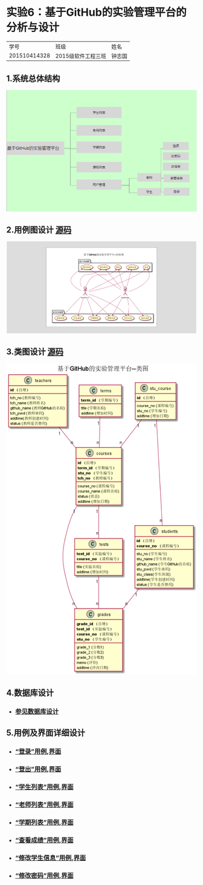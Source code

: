  # 实验6：基于GitHub的实验管理平台的分析与设计
 <table>
<tr>
<td>学号</td>
<td>班级</td>
<td>姓名</td>
</tr>
<tr>
<td>201510414328</td>
<td>2015级软件工程三班</td>
<td>钟志国</td>
</tr>
</table>

## 1.系统总体结构
![](图片/structure.png)

 
## 2.用例图设计 [源码](src/usercase.puml)
![](图片/yongLi.png)

## 3.类图设计 [源码](src/class.puml)
![](图片/class.png)

## 4.数据库设计
- ### [参见数据库设计](数据库设计/DateBaseDesigin.md)

## 5.用例及界面详细设计
- ### [“登录”用例](用户/login.md),[界面](https:///ccm1314.github.io/is_analysis/test6/界面/index.html)
- ### [“登出”用例](用户/logOut.md),[界面](https://ccm1314.github.io/is_analysis/test6/界面/logout.html)
- ### [“学生列表”用例](用户/studentList.md),[界面](https://ccm1314.github.io/is_analysis/test6/界面/studentlist.html)
- ### [“老师列表”用例](用户/teacherList.md),[界面](https://ccm1314.github.io/is_analysis/test6/界面/teacherList.html)
- ### [“学期列表”用例](用户/termList.md),[界面](https://ccm1314.github.io/is_analysis/test6/界面/termList.html)
- ### [“查看成绩”用例](用户/grade.md),[界面](https://ccm1314.github.io/is_analysis/test6/界面/Grade.html)
- ### [“修改学生信息”用例](用户/changeUserMessage.md),[界面](https://ccm1314.github.io/is_analysis/test6/界面/updateStudentInfo.html)
- ### [“修改密码”用例](用户/changePassword.md),[界面](https://ccm1314.github.io/is_analysis/界面/updatePassword.html)
 
 

